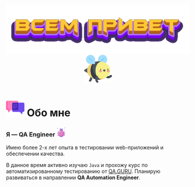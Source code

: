 <p align="center">
    <img src="attachments/gif/header.gif">
    <img width="15%" src="attachments/images/bee.png">
</p>

# <img width="10%" src="attachments/images/chat.png"> Обо мне

### Я — QA Engineer <img width="5%" src="attachments/images/bug.png">

Имею более 2-х лет опыта в тестировании web-приложений и обеспечении качества.

В данное время активно изучаю <code>Java</code> и прохожу курс по автоматизированному тестированию
от [QA.GURU](https://qa.guru/). Планирую развиваться в направлении **QA Automation Engineer**.
